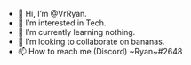 - 👋 Hi, I’m @VrRyan.
- 👀 I’m interested in Tech.
- 🌱 I’m currently learning nothing.
- 💞️ I’m looking to collaborate on bananas.
- 📫 How to reach me (Discord) ~Ryan~#2648
